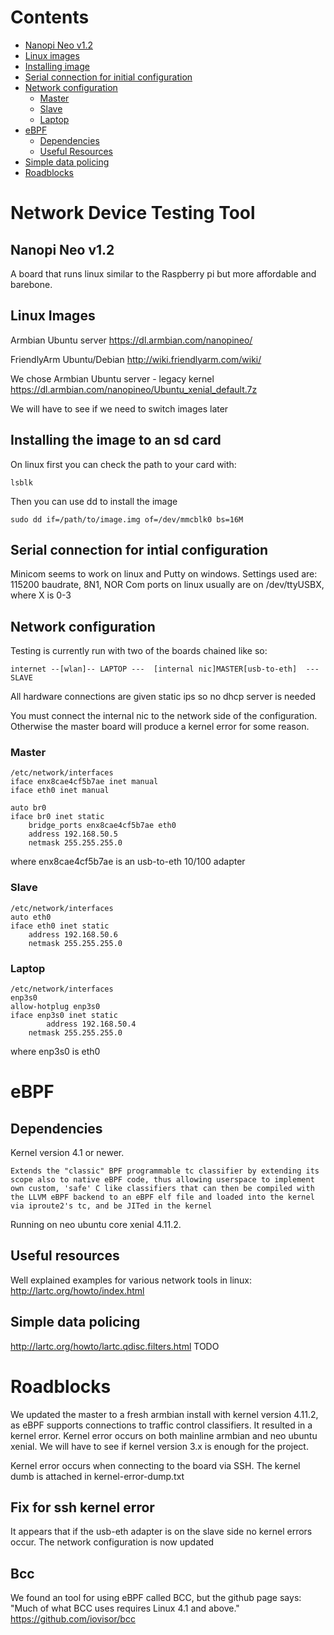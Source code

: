 # Contents

* [Nanopi Neo v1.2](#nanopi-neo-v1.2)
* [Linux images](#linux-images)
* [Installing image](#insstalling-the-image-to-an-sd-card)
* [Serial connection for initial configuration](#serial-connection-for-initial-configuration)
* [Network configuration](#network-configuration)
    * [Master](#master)
    * [Slave](#slave)
    * [Laptop](#laptop)
* [eBPF](#ebpf)
    * [Dependencies](#dependencies)
    * [Useful Resources](#useful-resources)
* [Simple data policing](#simple-data-policing)
* [Roadblocks](#roadblocks)

# Network Device Testing Tool


## Nanopi Neo v1.2

A board that runs linux similar to the Raspberry pi but more affordable and barebone.


## Linux Images

Armbian Ubuntu server
https://dl.armbian.com/nanopineo/

FriendlyArm Ubuntu/Debian
http://wiki.friendlyarm.com/wiki/


We chose Armbian Ubuntu server - legacy kernel
https://dl.armbian.com/nanopineo/Ubuntu_xenial_default.7z

We will have to see if we need to switch images later


## Installing the image to an sd card

On linux first you can check the path to your card with:
```
lsblk
```
Then you can use dd to install the image
```
sudo dd if=/path/to/image.img of=/dev/mmcblk0 bs=16M
```


## Serial connection for intial configuration

Minicom seems to work on linux and Putty on windows.
Settings used are: 115200 baudrate, 8N1, NOR
Com ports on linux usually are on /dev/ttyUSBX, where X is 0-3


## Network configuration

Testing is currently run with two of the boards chained like so:

	internet --[wlan]-- LAPTOP ---  [internal nic]MASTER[usb-to-eth]  --- SLAVE

All hardware connections are given static ips so no dhcp server is needed

You must connect the internal nic to the network side of the configuration. Otherwise the master board will produce a kernel error for some reason. 

### Master
```
/etc/network/interfaces
iface enx8cae4cf5b7ae inet manual
iface eth0 inet manual

auto br0
iface br0 inet static
	bridge_ports enx8cae4cf5b7ae eth0
	address 192.168.50.5
	netmask 255.255.255.0
```
where enx8cae4cf5b7ae is an usb-to-eth 10/100 adapter

### Slave
```
/etc/network/interfaces
auto eth0
iface eth0 inet static
	address 192.168.50.6
	netmask 255.255.255.0
```

### Laptop
```
/etc/network/interfaces
enp3s0
allow-hotplug enp3s0
iface enp3s0 inet static
        address 192.168.50.4
	netmask 255.255.255.0
```
where enp3s0 is eth0

# eBPF

## Dependencies

Kernel version 4.1 or newer.
```
Extends the "classic" BPF programmable tc classifier by extending its scope also to native eBPF code, thus allowing userspace to implement own custom, 'safe' C like classifiers that can then be compiled with the LLVM eBPF backend to an eBPF elf file and loaded into the kernel via iproute2's tc, and be JITed in the kernel
```
Running on neo ubuntu core xenial 4.11.2.

## Useful resources

Well explained examples for various network tools in linux:
http://lartc.org/howto/index.html

## Simple data policing

http://lartc.org/howto/lartc.qdisc.filters.html
TODO

# Roadblocks
We updated the master to a fresh armbian install with kernel version 4.11.2, as eBPF supports connections to traffic control classifiers. It resulted in a kernel error. Kernel error occurs on both mainline armbian and neo ubuntu xenial. We will have to see if kernel version 3.x is enough for the project.

Kernel error occurs when connecting to the board via SSH. The kernel dumb is attached in kernel-error-dump.txt

## Fix for ssh kernel error

It appears that if the usb-eth adapter is on the slave side no kernel errors occur. The network configuration is now updated

## Bcc

We found an tool for using eBPF called BCC, but the github page says: "Much of what BCC uses requires Linux 4.1 and above."
https://github.com/iovisor/bcc

